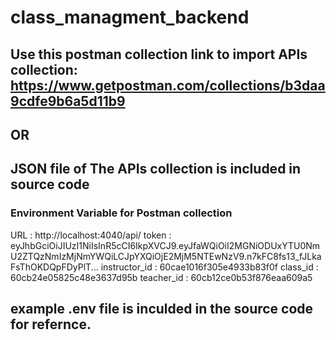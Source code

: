 # class_managment_backend
## Use this postman collection link to import APIs collection: https://www.getpostman.com/collections/b3daa9cdfe9b6a5d11b9
## OR
## JSON file of The APIs collection is included in source code
### Environment Variable for Postman collection
URL : http://localhost:4040/api/
token : eyJhbGciOiJIUzI1NiIsInR5cCI6IkpXVCJ9.eyJfaWQiOiI2MGNiODUxYTU0NmU2ZTQzNmIzMjNmYWQiLCJpYXQiOjE2MjM5NTEwNzV9.n7kFC8fs13_fJLkaFsThOKDQpFDyPlT...
instructor_id : 60cae1016f305e4933b83f0f
class_id : 60cb24e05825c48e3637d95b
teacher_id : 60cb12ce0b53f876eaa609a5
###
## example .env file is inculded in the source code for refernce.

